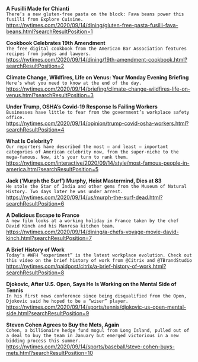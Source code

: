 **A Fusilli Made for Chianti**\
`There’s a new gluten-free pasta on the block: Fava beans power this fusilli from Explore Cuisine.`\
https://nytimes.com/2020/09/14/dining/gluten-free-pasta-fusilli-fava-beans.html?searchResultPosition=1

**Cookbook Celebrates 19th Amendment**\
`The free digital cookbook from the American Bar Association features recipes from judges and lawyers.`\
https://nytimes.com/2020/09/14/dining/19th-amendment-cookbook.html?searchResultPosition=2

**Climate Change, Wildfires, Life on Venus: Your Monday Evening Briefing**\
`Here’s what you need to know at the end of the day.`\
https://nytimes.com/2020/09/14/briefing/climate-change-wildfires-life-on-venus.html?searchResultPosition=3

**Under Trump, OSHA’s Covid-19 Response Is Failing Workers**\
`Businesses have little to fear from the government’s workplace safety office.`\
https://nytimes.com/2020/09/14/opinion/trump-covid-osha-workers.html?searchResultPosition=4

**What Is Celebrity?**\
`Our reporters have described the most — and least — important categories of American celebrity now, from the super-niche to the mega-famous. Now, it’s your turn to rank them.`\
https://nytimes.com/interactive/2020/09/14/style/most-famous-people-in-america.html?searchResultPosition=5

**Jack (‘Murph the Surf’) Murphy, Heist Mastermind, Dies at 83**\
`He stole the Star of India and other gems from the Museum of Natural History. Two days later he was under arrest.`\
https://nytimes.com/2020/09/14/us/murph-the-surf-dead.html?searchResultPosition=6

**A Delicious Escape to France**\
`A new film looks at a working holiday in France taken by the chef David Kinch and his Manresa kitchen team.`\
https://nytimes.com/2020/09/14/dining/a-chefs-voyage-movie-david-kinch.html?searchResultPosition=7

**A Brief History of Work**\
`Today’s #WFH “experiment” is the latest workplace evolution. Check out this video on the brief history of work from @Citrix and @TBrandStudio`\
https://nytimes.com/paidpost/citrix/a-brief-history-of-work.html?searchResultPosition=8

**Djokovic, After U.S. Open, Says He Is Working on the Mental Side of Tennis**\
`In his first news conference since being disqualified from the Open, Djokovic said he hoped to be a “wiser” player.`\
https://nytimes.com/2020/09/14/sports/tennis/djokovic-us-open-mental-side.html?searchResultPosition=9

**Steven Cohen Agrees to Buy the Mets, Again**\
`Cohen, a billionaire hedge fund mogul from Long Island, pulled out of a deal to buy the team in January but emerged victorious in a new bidding process this summer.`\
https://nytimes.com/2020/09/14/sports/baseball/steve-cohen-buys-mets.html?searchResultPosition=10

